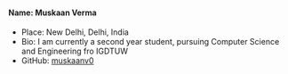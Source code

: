 #### Name: Muskaan Verma
- Place: New Delhi, Delhi, India
- Bio: I am currently a second year student, pursuing Computer Science and Engineering fro IGDTUW
- GitHub: [muskaanv0](https://github.com/muskaanv0)